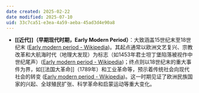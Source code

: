 ```yaml
---
date created: 2025-02-22
date modified: 2025-07-10
uid: 33c7ca51-e3ea-4a59-aeba-45ad3d4e90a8
---
```

- **[[近代]]（早期现代时期，Early Modern Period）**：大致涵盖15世纪末至18世纪末 ([Early modern period - Wikipedia](https://en.wikipedia.org/wiki/Early_modern_period#:~:text=beginning%20or%20end%20of%20the,period))。其起点通常以欧洲文艺复兴、宗教改革和大航海时代（地理大发现）为标志（如1453年君士坦丁堡陷落被视作中世纪尾声）([Early modern period - Wikipedia](https://en.wikipedia.org/wiki/Early_modern_period#:~:text=Various%20events%20and%20historical%20transitions,modern%20colonization%20of%20New%20Imperialism))；终点则以18世纪末的重大事件为界，如[[法国大革命]]（1789年）和工业革命等，预示着传统社会向现代社会的转变 ([Early modern period - Wikipedia](https://en.wikipedia.org/wiki/Early_modern_period#:~:text=Various%20events%20and%20historical%20transitions,modern%20colonization%20of%20New%20Imperialism))。这一时期见证了欧洲民族国家的兴起、全球殖民扩张、科学革命和启蒙运动等重大变化。
